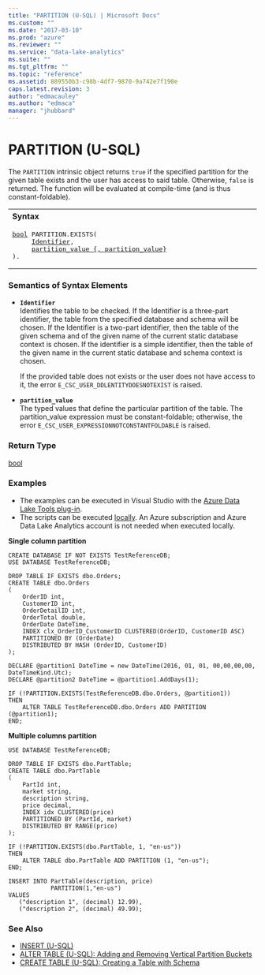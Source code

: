 ```yaml
---
title: "PARTITION (U-SQL) | Microsoft Docs"
ms.custom: ""
ms.date: "2017-03-10"
ms.prod: "azure"
ms.reviewer: ""
ms.service: "data-lake-analytics"
ms.suite: ""
ms.tgt_pltfrm: ""
ms.topic: "reference"
ms.assetid: 889550b3-c98b-4df7-9870-9a742e7f190e
caps.latest.revision: 3
author: "edmacauley"
ms.author: "edmaca"
manager: "jhubbard"
---
```

# PARTITION (U-SQL)
The `PARTITION` intrinsic object returns `true` if the specified partition for the given table exists and the user has access to said table. Otherwise, `false` is returned.  The function will be evaluated at compile-time (and is thus constant-foldable).

<table><th align="left">Syntax</th><tr><td><pre>
<a href="other-simple-built-in-types-and-literals.md">bool</a> PARTITION.EXISTS(                                                                                   
     <a href="#ident">Identifier</a>, 
     <a href="#partition_value">partition_value {, partition_value}</a>
).
</pre></td></tr></table>


### Semantics of Syntax Elements  
-    <a name="ident"></a>**`Identifier`**   
Identifies the table to be checked. If the Identifier is a three-part identifier, the table from the specified database and schema will be chosen. If the Identifier is a two-part identifier, then the table of the given schema and of the given name of the current static database context is chosen. If the identifier is a simple identifier, then the table of the given name in the current static database and schema context is chosen.  
    
      If the provided table does not exists or the user does not have access to it, the error `E_CSC_USER_DDLENTITYDOESNOTEXIST` is raised. 
      
-    <a name="partition_value"></a>**`partition_value`**   
The typed values that define the particular partition of the table. The partition_value expression must be constant-foldable; otherwise, the error `E_CSC_USER_EXPRESSIONNOTCONSTANTFOLDABLE` is raised.
   
### Return Type
[bool](other-simple-built-in-types-and-literals.md)

### Examples    
- The examples can be executed in Visual Studio with the [Azure Data Lake Tools plug-in](https://www.microsoft.com/download/details.aspx?id=49504).  
- The scripts can be executed [locally](https://docs.microsoft.com/azure/data-lake-analytics/data-lake-analytics-data-lake-tools-get-started#run-u-sql-locally).  An Azure subscription and Azure Data Lake Analytics account is not needed when executed locally.

**Single column partition**    
```
CREATE DATABASE IF NOT EXISTS TestReferenceDB;
USE DATABASE TestReferenceDB; 

DROP TABLE IF EXISTS dbo.Orders;
CREATE TABLE dbo.Orders
(
    OrderID int,
    CustomerID int,
    OrderDetailID int,
    OrderTotal double,
    OrderDate DateTime,
    INDEX clx_OrderID_CustomerID CLUSTERED(OrderID, CustomerID ASC)
    PARTITIONED BY (OrderDate)
    DISTRIBUTED BY HASH (OrderID, CustomerID)
);

DECLARE @partition1 DateTime = new DateTime(2016, 01, 01, 00,00,00,00, DateTimeKind.Utc);
DECLARE @partition2 DateTime = @partition1.AddDays(1);

IF (!PARTITION.EXISTS(TestReferenceDB.dbo.Orders, @partition1))
THEN
    ALTER TABLE TestReferenceDB.dbo.Orders ADD PARTITION (@partition1);
END;
```

**Multiple columns partition**   
```
USE DATABASE TestReferenceDB; 

DROP TABLE IF EXISTS dbo.PartTable;
CREATE TABLE dbo.PartTable
(
    PartId int,
    market string,
    description string,
    price decimal,
    INDEX idx CLUSTERED(price)
    PARTITIONED BY (PartId, market)
    DISTRIBUTED BY RANGE(price)
);

IF (!PARTITION.EXISTS(dbo.PartTable, 1, "en-us"))
THEN
    ALTER TABLE dbo.PartTable ADD PARTITION (1, "en-us");
END;

INSERT INTO PartTable(description, price)
            PARTITION(1,"en-us")
VALUES
   ("description 1", (decimal) 12.99),
   ("description 2", (decimal) 49.99);
```

### See Also
* [INSERT (U-SQL)](insert-u-sql.md)
* [ALTER TABLE (U-SQL): Adding and Removing Vertical Partition Buckets](alter-table-u-sql-adding-and-removing-vertical-partition-buckets.md)
* [CREATE TABLE (U-SQL): Creating a Table with Schema](create-table-u-sql-creating-a-table-with-schema.md)

